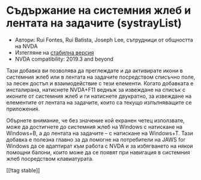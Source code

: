 # Съдържание на системния жлеб и лентата на задачите (systrayList) #

*   Автори: Rui Fontes, Rui Batista, Joseph Lee, сътрудници от общността на
    NVDA
*   Изтегляне на [стабилна версия][1]
*   NVDA compatibility: 2019.3 and beyond

Тази добавка ви позволява да преглеждате и да активирате икони в системния
жлеб или в лентата на задачите посредством списъчно поле, за лесен достъп и
взаимодействие с тези елементи. Когато добавката е инсталирана, натиснете
NVDA+F11 веднъж за извеждане на списък с иконите от системния жлеб и ги
натиснете двукратно, за извеждане на елементите от лентата на задачите,
които са текущо изпълняващите се приложения.

Обърнете внимание, че без значение кой екранен четец използвате, може да
достигнете до системния жлеб на Windows с натискане на Windows+B, а до
лентата на задачите – с натискане на Windows+T. Тази добавка е полезна
главно за да помогне на потребители на JAWS for Windows да се адаптират към
работа с NVDA и за избягването на някои помощни балони, които може да се
появят при навигация в системния жлеб посредством клавиатурата.

[[!tag stable]]

[1]: https://github.com/ruifontes/systrayList/releases/download/2024.01.07/systrayList-2024.01.07.nvda-addon
